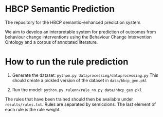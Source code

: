 # HBCP Semantic Prediction
The repository for the HBCP semantic-enhanced prediction system. 

We aim to develop an interpretable system for prediction of outcomes from behaviour change interventions using the Behaviour Change Intervention Ontology and a corpus of annotated literature. 

# How to run the rule prediction

1. Generate the dataset:
`python.py dataprocessing/dataprocessing.py`
  This should create a pickled version of the dataset in `data/hbcp_gen.pkl`

2. Run the model:
  `python.py rulenn/rule_nn.py data/hbcp_gen.pkl`
  
  The rules that have been trained should then be available under `results/rules.txt`. Rules are separated by semicolons. The last element of each rule is the rule weight.

